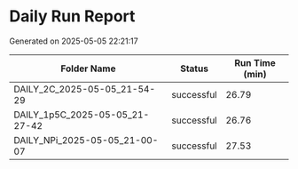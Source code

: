 # Daily Run Report
Generated on 2025-05-05 22:21:17

| Folder Name | Status     | Run Time (min) |
|-------------|------------|----------------|
| DAILY_2C_2025-05-05_21-54-29 | successful | 26.79 |
| DAILY_1p5C_2025-05-05_21-27-42 | successful | 26.76 |
| DAILY_NPi_2025-05-05_21-00-07 | successful | 27.53 |
